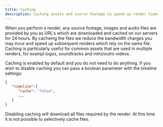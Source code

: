 ```yaml
---
title: Caching
description: Caching assets and source footage to speed up render times and reduce bandwidth
---
```


When you perform a render, any source footage, images and audio files are provided by you as URL's which are downloaded
and cached on our servers for 24 hours. By cacheing the files we reduce the bandwidth charges you may incur and speed up
subsequent renders which rely on the same file. Caching is particularly useful for common assets that are used in
multiple renders, for exampl logos, soundtracks and intro/outro videos.

Caching is enabled by default and you do not need to do anything. If you wish to disable caching you can pass a boolean
parameter with the timeline settings:

```json
{
   "timeline":{
      "cache": "false",
      ...
   }
}
```

Disabling caching will download all files required by the render. At this time it is not possible to selectively cache
files.

